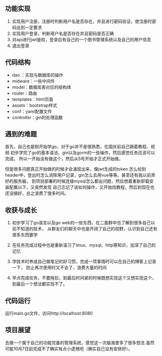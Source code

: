 ## 功能实现
1. 实现用户注册，注册时判断用户名是否存在，并且进行密码验证，使注册时密码达到一定要求
2. 实现用户登录，判断用户名是否存在并且密码是否正确
3. 对api进行jwt鉴权，登录后有自己的一个图书管理系统以及自己的用户信息
4. 退出登录

## 代码结构
* dao ：实现与数据库的操作
* midware：一些中间件
* model：数据库表对应的结构体
* router：路由
* templates：html页面
* assets：bootstrap样式
* conf：yaml配置文件
* controller：gin的处理函数

## 遇到的难题
首先，自己也是刚开始学go，对于go并不是很熟悉，在国庆前自己跟着教程、视频
初步学完了go的基本语法、gin以及gorm的一些操作，然后感觉任务应该可以完成，
所以一开始没有做这个，然后从5号开始才正式开始做。

但是很多问题真正开始做的时候才会涌现出来，像jwt生成的token
怎么给到header中，登出时怎么消除用户记录，gin怎么去用vue等等。甚至还有我以前弄好的服务器，
到项目部署的时候连接mysql怎么都出问题，然后想着重新卸载安装配置以下，又突然发现
自己忘记了该如何操作，又开始找教程，然后到现在也还没搞好，总之浪费了很多时间。

## 收获与成长
1. 初步学习了go语言以及go web的一些东西，在二面群中也了解到很多自己以前不知道的技术，
   从群友们的聊天中也是开阔了自己的视野，认识到自己还有很多东西要学
   
2. 在任务完成过程中也是重新温习了linux、mysql、http等知识，加深了自己的记忆
   
3. 学技术时养成自己做笔记的好习惯，完成一项事情时可以在自己的博客上记录一下，
防止再次使用时又不会了，浪费大量的时间
   
4. 早点完成任务，不要拖拉，到最后时间紧的时候既想实现这个又想实现这个，
到最后一个想法都实现不了。

## 代码运行
运行main.go文件，访问http://localhost:8080

## 项目展望
去做一个属于自己的功能完备的管理系统，感觉这一次脑海里多了很多想法
虽然可能10月7日前完成不了确实有点小遗憾吧（确实自己没有安排好）。
